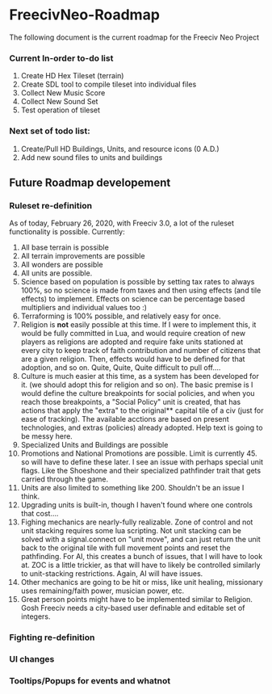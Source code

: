 # FreecivNeo-Roadmap

The following document is the current roadmap for the Freeciv Neo Project

### Current In-order to-do list

1. Create HD Hex Tileset (terrain)
2. Create SDL tool to compile tileset into individual files
3. Collect New Music Score
4. Collect New Sound Set 
5. Test operation of tileset

### Next set of todo list:

1. Create/Pull HD Buildings, Units, and resource icons (0 A.D.)
2. Add new sound files to units and buildings

## Future Roadmap developement

### Ruleset re-definition
 
As of today, February 26, 2020, with Freeciv 3.0, a lot of the ruleset functionality is possible. 
Currently:
1. All base terrain is possible
2. All terrain improvements are possible
3. All wonders are possible
4. All units are possible. 
5. Science based on population is possible by setting tax rates to always 100%, so no science is made from taxes and then using effects (and tile effects) to implement. Effects on science can be percentage based multipliers and individual values too :)
6. Terraforming is 100% possible, and relatively easy for once. 
7. Religion is **not** easily possible at this time. If I were to implement this, it would be fully committed in Lua, and would require creation of new players as religions are adopted and require fake units stationed at every city to keep track of faith contribution and number of citizens that are a given religion. Then, effects would have to be defined for that adoption, and so on. Quite, Quite, Quite difficult to pull off....
8. Culture is much easier at this time, as a system has been developed for it. (we should adopt this for religion and so on). The basic premise is I would define the culture breakpoints for social policies, and when you reach those breakpoints, a "Social Policy" unit is created, that has actions that apply the "extra" to the original** capital tile of a civ (just for ease of tracking). The available acctions are based on present technologies, and extras (policies) already adopted. Help text is going to be messy here. 
9. Specialized Units and Buildings are possible
10. Promotions and National Promotions are possible. Limit is currently 45. so will have to define these later. I see an issue with perhaps special unit flags. Like the Shoeshone and their specialized pathfinder trait that gets carried through the game. 
11. Units are also limited to something like 200. Shouldn't be an issue I think. 
12. Upgrading units is built-in, though I haven't found where one controls that cost....
13. Fighing mechanics are nearly-fully realizable. Zone of control and not unit stacking requires some lua scripting. Not unit stacking can be solved with a signal.connect on "unit move", and can just return the unit back to the original tile with full movement points and reset the pathfinding. For AI, this creates a bunch of issues, that I will have to look at. ZOC is a little trickier, as that will have to likely be controlled similarly to unit-stacking restrictions. Again, AI will have issues. 
14. Other mechanics are going to be hit or miss, like unit healing, missionary uses remaining/faith power, musician power, etc.
15. Great person points might have to be implemented similar to Religion. Gosh Freeciv needs a city-based user definable and editable set of integers. 

### Fighting re-definition

### UI changes

### Tooltips/Popups for events and whatnot




